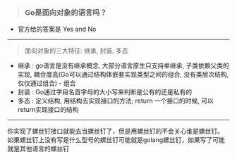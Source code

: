 > ### Go是面向对象的语言吗？

- 官方给的答案是 Yes and No

---

> 面向对象的三大特征: 继承, 封装, 多态

- 继承 : go语言是没有继承概念, 大部分语言原生只支持单继承, 子类依赖父类的实现, 耦合度高(Go可以通过结构体嵌套实现类型之间的组合, 没有类层次结构, 仅仅通过组合)    - 组合
- 封装 : Go通过字段名首字母的大小写来判断是公有的还是私有的
- 多态 : 定义结构, 用结构去实现接口的方法; return 一个接口的时候, 可以return实现接口的结构

---
你实现了螺丝钉接口就能去当螺丝钉了，但是用螺丝钉的不会关心谁是螺丝钉。
如果螺丝钉上没有写是什么型号的螺丝钉可能就是golang螺丝钉，如果写了可能就是其他语言的螺丝钉

